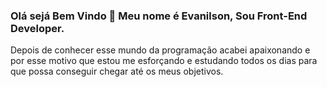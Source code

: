 ### Olá sejá Bem Vindo 👋 Meu nome é Evanilson, Sou Front-End Developer.

Depois de conhecer esse mundo da programação acabei apaixonando e por esse motivo que estou me esforçando e estudando todos os dias para que possa conseguir chegar até os meus objetivos.
<!--
**Evanilson85/Evanilson85** is a ✨ _special_ ✨ repository because its `README.md` (this file) appears on your GitHub profile.

Here are some ideas to get you started:

- 🔭 I’m currently working on ...
- 🌱 I’m currently learning ...
- 👯 I’m looking to collaborate on ...
- 🤔 I’m looking for help with ...
- 💬 Ask me about ...
- 📫 How to reach me: ...
- 😄 Pronouns: ...
- ⚡ Fun fact: ...
-->
